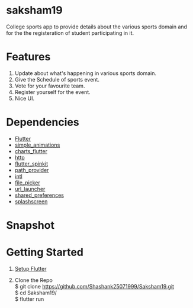 # saksham19


College sports app to provide details about the various sports domain and for the the registeration of student participating in it.


# Features

1) Update about what's happening in various sports domain.<br />
2) Give the Schedule of sports event.<br />
3) Vote for your favourite team.<br />
4) Register yourself for the event.<br />
5) Nice UI.<br />

# Dependencies
- [Flutter](https://flutter.dev/?gclid=CjwKCAjw26H3BRB2EiwAy32zhY0Ab85XiyQXZRGIRKSUHRRgrZZccezpmqjx9tXay7UqpS2QqgjgwxoCFCYQAvD_BwE&gclsrc=aw.ds)
- [simple_animations](https://pub.dev/packages/simple_animations)
- [charts_flutter](https://pub.dev/packages/charts_flutter)
- [http](pub.dev/packages/http)
- [flutter_spinkit](https://pub.dev/packages/flutter_spinkit)
- [path_provider](https://pub.dev/packages/path_provider)
- [intl](https://pub.dev/packages/intl)
- [file_picker](https://pub.dev/packages/file_picker)
- [url_launcher](https://pub.dev/packages/url_launcher)
- [shared_preferences ](https://pub.dev/packages/shared_preferences)
- [splashscreen ](https://pub.dev/packages/splashscreen)

# Snapshot






# Getting Started
1) [Setup Flutter](https://flutter.dev/docs/get-started/install)


2) Clone the Repo <br/>
      $ git clone https://github.com/Shashank25071999/Saksham19.git <br/>
      $ cd Saksham19/ <br/>
      $ flutter run <br/>

